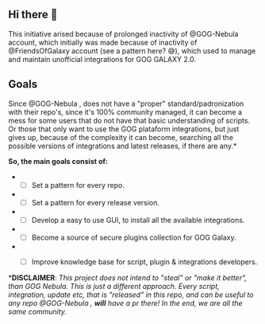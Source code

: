 ## Hi there 👋
This initiative arised because of prolonged inactivity of @GOG-Nebula account, which initially was made because of inactivity of @FriendsOfGalaxy account (see a pattern here? 😅), which used to manage and maintain unofficial integrations for GOG GALAXY 2.0.

## Goals
Since @GOG-Nebula , does not have a "proper" standard/padronization with their repo's, since it's 100% community managed, it can become a mess for some users that do not have that basic understanding of scripts.
Or those that only want to use the GOG plataform integrations, but just gives up, because of the complexity it can become, searching all the possible versions of integrations and latest releases, if there are any.*

**So, the main goals consist of:**
  * -[ ] Set a pattern for every repo.
  * -[ ] Set a pattern for every release version.
  * -[ ] Develop a easy to use GUI, to install all the available integrations.
  * -[ ] Become a source of secure plugins collection for GOG Galaxy.
  * -[ ] Improve knowledge base for script, plugin & integrations developers.


***DISCLAIMER**: *This project does not intend to "steal" or "make it better", than GOG Nebula. This is just a different approach. Every script, integration, update etc, that is "released" in this repo, and can be useful to any repo @GOG-Nebula , **will** have a pr there!
In the end, we are all the same community.*


<!--

**Here are some ideas to get you started:**

🙋‍♀️ A short introduction - what is your organization all about?
🌈 Contribution guidelines - how can the community get involved?
👩‍💻 Useful resources - where can the community find your docs? Is there anything else the community should know?
🍿 Fun facts - what does your team eat for breakfast?
🧙 Remember, you can do mighty things with the power of [Markdown](https://docs.github.com/github/writing-on-github/getting-started-with-writing-and-formatting-on-github/basic-writing-and-formatting-syntax)
-->
